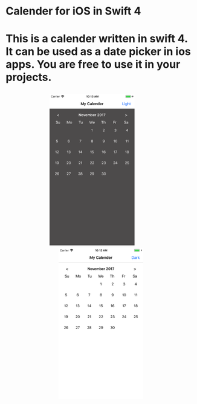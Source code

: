 <h1>Calender for iOS in Swift 4<h1>

This is a calender written in swift 4. It can be used as a date picker in ios apps. You are free to use it in your projects. 

<p align="center">
<img height="400" src="https://github.com/Akhilendra/calenderAppiOS/blob/master/Simulator%20Screen%20Shot%20-%20iPhone%206%20-%202017-10-22%20at%2010.13.26.png" />
&nbsp&nbsp&nbsp&nbsp&nbsp&nbsp
  <br>
<img height="400" src="https://github.com/Akhilendra/calenderAppiOS/blob/master/Simulator%20Screen%20Shot%20-%20iPhone%206%20-%202017-10-22%20at%2010.13.23.png" />
</p>
